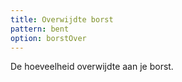 ```yaml
---
title: Overwijdte borst
pattern: bent
option: borstOver
---
```


De hoeveelheid overwijdte aan je borst.